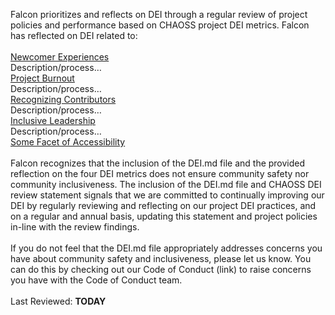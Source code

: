 Falcon prioritizes and reflects on DEI through a regular review of project policies and performance based on CHAOSS project DEI metrics. Falcon has reflected on DEI related to: <br>
<br>
 [Newcomer Experiences](…)<br>
Description/process…
<br>
 [Project Burnout]( https://chaoss.community/metric-project-burnout/)<br>
Description/process…
<br>
 [Recognizing Contributors]( https://chaoss.community/metric-contributors/)<br>
Description/process…
<br>
 [Inclusive Leadership]( https://chaoss.community/metric-inclusive-leadership/)<br>
Description/process…
<br>
[Some Facet of Accessibility](...)
<br>
<br>
Falcon recognizes that the inclusion of the DEI.md file and the provided reflection on the four DEI metrics does not ensure community safety nor community inclusiveness. The inclusion of the DEI.md file and CHAOSS DEI review statement signals that we are committed to continually improving our DEI by regularly reviewing and reflecting on our project DEI practices, and on a regular and annual basis, updating this statement and project policies in-line with the review findings.<br>
<br>
If you do not feel that the DEI.md file appropriately addresses concerns you have about community safety and inclusiveness, please let us know. You can do this by checking out our Code of Conduct (link) to raise concerns you have with the Code of Conduct team.<br>
<br>
Last Reviewed: **TODAY**

